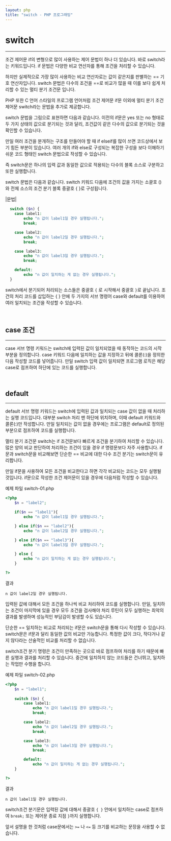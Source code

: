 ```yaml
---
layout: php
title: "switch - PHP 프로그래밍"
---
```


# switch
---
조건 제어문 if의 변형으로 많이 사용하는 제어 문법이 하나 더 있습니다. 바로 switch라는 키워드입니다. if 문법은 다양한 비교 연산자를 통해 조건을 처리할 수 있습니다.  

하지만 실제적으로 가장 많이 사용하는 비교 연산자로는 값이 같은지를 판별하는 == 기호 연산자입니다. switch 문법은 다수의 조건을 ==로 비교가 많을 때 이를 보다 쉽게 처리할 수 있는 멀티 분기 조건문 입니다.  

PHP 또한 C 언어 스타일의 프로그램 언어처럼 조건 제어문 if문 이외에 멀티 분기 조건 제어문 switch라는 문법을 추가로 제공합니다.  

switch 문법을 그림으로 표현하면 다음과 같습니다. 이전의 if문은 yes 또는 no 형태로 두 가지 상태의 값으로 분기되는 것과 달리, 조건값이 같은 다수의 값으로 분기되는 것을 확인할 수 있습니다. 

만일 여러 조건을 분개하는 구조를 만들어야 할 때 if elseif를 많이 쓰면 코드상에서 보기 힘든 부분이 있습니다. 여러 개의 if와 else로 구성되는 복잡한 구성을 보다 이해하기 쉬운 코드 형태인 switch 문법으로 작성할 수 있습니다.  

즉 switch문은 하나의 입력 값과 동일한 값으로 적용되는 다수의 블록 소스로 구분하고 또한 실행합니다.  

switch 문법은 다음과 같습니다. switch 키워드 다음에 조건의 값을 가지는 소괄호 ()와 전체 소스의 조건 분기 블록 중괄호 { }로 구성됩니다.  

|문법|
```php
  switch ($n) {
	case label1:
		echo "n 값이 label1일 경우 실행됩니다.";
		break;

	case label2:
		echo "n 값이 label2일 경우 실행됩니다.";
		break;

	case label3:
		echo "n 값이 label3일 경우 실행됩니다.";
		break;

	default:
		echo "n 값이 일치하는 게 없는 경우 실행됩니다.";
  }
```

switch에서 분기되어 처리되는 소스들은 중괄호 `{` 로 시작해서 중괄호 `}`로 끝납니다. 조건의 처리 코드를 삽입하는 { } 안에 두 가지의 서브 명령어 case와 default를 이용하여 여러 일치되는 조건을 작성할 수 있습니다.  

<br>

## case 조건  
---
case 서브 명령 키워드는 switch에 입력된 값이 일치되었을 때 동작하는 코드의 시작 부분을 정의합니다. case 키워드 다음에 일치하는 값을 지정하고 뒤에 콜론(:)을 정의한 다음 작성할 코드를 넣어줍니다. 만일 switch 입력 값이 일치되면 프로그램 로직은 해당 case로 점프하여 하단에 있는 코드를 실행합니다.  

<br>

## default  
---
default 서브 명령 키워드는 switch에 입력된 값과 일치되는 case 값이 없을 때 처리하는 실행 코드입니다. 대부분 switch 처리 맨 하단에 위치하며, 이때 default 키워드와 콜론(:)만 작성합니다. 만일 일치되는 값이 없을 경우에는 프로그램은 default로 정의된 부분으로 점프하여 코드를 실행합니다.  

멀티 분기 조건문 switch는 if 조건문보다 빠르게 조건을 분기하여 처리할 수 있습니다. 많은 양의 비교 판단하여 처리하는 조건이 있을 경우 if 명령문보다 자주 사용합니다. if문과 switch문을 비교해보면 단순한 == 비교에 대한 다수 조건 분기는 switch문이 유리합니다.  

만일 if문을 사용하여 모든 조건을 비교한다고 하면 각각 비교되는 코드는 모두 실행될 것입니다. if문으로 작성한 조건 제어문이 있을 경우에 다음처럼 작성할 수 있습니다.  

예제 파일 switch-01.php
```php
<?php
	$n = "label2";

	if($n == "label1"){
    	echo "n 값이 label1일 경우 실행됩니다.";

	} else if($n == "label2"){
    	echo "n 값이 label2일 경우 실행됩니다.";

	} else if($n == "label3"){
		echo "n 값이 label3일 경우 실행됩니다.";

	} else {
		echo "n 값이 일치하는 게 없는 경우 실행됩니다.";
	}

?>
```

결과
```
n 값이 label2일 경우 실행됩니다.
```

입력된 값에 대해서 모든 조건을 하나씩 비교 처리하여 코드를 실행합니다.  만일, 일치하는 조건이 마지막에 있을 경우 모두 조건을 검사해야 처리 루틴이 모두 실행하는 최악의 결과를 발생하며 성능적인 부담감이 발생할 수도 있습니다.  

단순한 == 일치하는 비교로 처리되는 if문은 switch문을 통해 다시 작성할 수 있습니다. switch문은 if문과 달리 동일한 값의 비교만 가능합니다. 특정한 값이 크다, 작다거나 같지 않다라는 산술적인 비교를 처리할 수 없습니다.  


switch조건 분기 명령은 조건이 만족하는 곳으로 바로 점프하여 처리를 하기 때문에 빠른 실행과 결과를 처리할 수 있습니다. 중간에 일치하지 않는 코드들은 건너뛰고, 일치하는 작업만 수행을 합니다.  

예제 파일 switch-02.php
```php
<?php
	$n = "label1";
	
	switch ($n) {
    	case label1:
      		echo "n 값이 label1일 경우 실행됩니다.";
    		break;

    	case label2:
      		echo "n 값이 label2일 경우 실행됩니다.";
    		break;

    	case label3:
      		echo "n 값이 label3일 경우 실행됩니다.";
    		break;

    	default:
      		echo "n 값이 일치하는 게 없는 경우 실행됩니다.";
	}

?>
```

결과
```
n 값이 label1일 경우 실행됩니다.
```

switch조건 분기문은 입력된 값에 대해서 중괄호 `{ }` 안에서 일치하는 case로 점프하여 `break;` 또는 제어문 종료 지점 `}`까지 실행합니다.  

앞서 설명을 한 것처럼 case문에서는  `>=` 나 `<=` 등 크기를 비교하는 문장을 사용할 수 없습니다.  


<br>